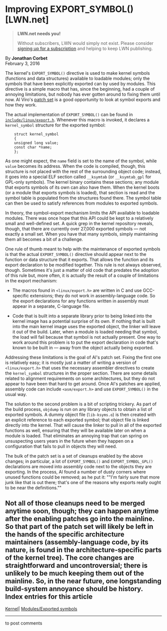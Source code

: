 # Improving EXPORT_SYMBOL() [LWN.net]

> **LWN.net needs you!**
> 
> Without subscribers, LWN would simply not exist. Please consider [signing up for a subscription](/Promo/nst-nag2/subscribe) and helping to keep LWN publishing. 

By **Jonathan Corbet**  
February 3, 2016 

The kernel's `EXPORT_SYMBOL()` directive is used to make kernel symbols (functions and data structures) available to loadable modules; only the symbols that have been explicitly exported can by used by modules. This directive is a simple macro that has, since the beginning, had a couple of annoying limitations, but nobody has ever gotten around to fixing them until now. Al Viro's [patch set](/Articles/674102/) is a good opportunity to look at symbol exports and how they work. 

The actual implementation of `EXPORT_SYMBOL()` can be found in [`include/linux/export.h`](http://lxr.free-electrons.com/source/include/linux/export.h). Whenever this macro is invoked, it declares a `kernel_symbol` structure for the exported symbol: 
    
    
        struct kernel_symbol
        {
    	unsigned long value;
    	const char *name;
        };
    

As one might expect, the `name` field is set to the name of the symbol, while `value` becomes its address. When the code is compiled, though, this structure is not placed with the rest of the surrounding object code; instead, it goes into a special ELF section called `__ksymtab` (or `__ksymtab_gpl` for GPL-only symbols). The kernel binary contains these sections; any module that exports symbols of its own can also have them. When the kernel boots (or a module that exports symbols is loaded), that section is read and the symbol table is populated from the structures found there. The symbol table can then be used to satisfy references from modules to exported symbols. 

In theory, the symbol-export mechanism limits the API available to loadable modules. There was once hope that this API could be kept to a relatively small and well-defined set. A quick grep in the kernel repository reveals, though, that there are currently over 27,000 exported symbols — not exactly a small set. When you have that many symbols, simply maintaining them all becomes a bit of a challenge. 

One rule of thumb meant to help with the maintenance of exported symbols is that the actual `EXPORT_SYMBOL()` directive should appear next to the function or data structure that it exports. That allows the function and its export declaration to be modified together. This rule is not always observed, though. Sometimes it's just a matter of old code that predates the adoption of this rule but, more often, it is actually the result of a couple of limitations in the export mechanism: 

  * The macros found in `<linux/export.h>` are written in C and use GCC-specific extensions; they do not work in assembly-language code. So the export declarations for any functions written in assembly must appear in a separate, C-language file. 

  * Code that is built into a separate library prior to being linked into the kernel image has a potential surprise of its own. If nothing that is built into the main kernel image uses the exported object, the linker will leave it out of the build. Later, when a module is loaded needing that symbol, the load will fail because that symbol is not actually present. One way to work around this problem is to put the export declaration in code that's known to be built in — away from the object actually being exported. 




Addressing these limitations is the goal of Al's patch set. Fixing the first one is relatively easy; it is mostly just a matter of writing a version of `<linux/export.h>` that uses the necessary assembler directives to create the `kernel_symbol` structures in the proper section. There are some details related to alignment requirements on some architectures, but they do not appear to have been that hard to get around. Once Al's patches are applied, assembly code can include `<asm/export.h>` and use `EXPORT_SYMBOL()` in the usual way. 

The solution to the second problem is a bit of scripting trickery. As part of the build process, `objdump` is run on any library objects to obtain a list of exported symbols. A dummy object file (`lib-ksyms.o`) is then created with an explicit reference to each exported symbol; that object file is linked directly into the kernel. That will cause the linker to pull in all of the exported functions as well, ensuring that they will be available later on when a module is loaded. That eliminates an annoying trap that can spring on unsuspecting users years in the future when they happen on a configuration that fails to pull in objects they will need. 

The bulk of the patch set is a set of cleanups enabled by the above changes; in particular, a lot of `EXPORT_SYMBOL()` and `EXPORT_SYMBOL_GPL()` declarations are moved into assembly code next to the objects they are exporting. In the process, Al found a number of dusty corners where unused functions could be removed; as he put it: ""I'm fairly sure that more junk like that is out there; that's one of the reasons why exports really ought to be near the definitions."" 

Not all of those cleanups need to be merged anytime soon, though; they can happen anytime after the enabling patches go into the mainline. So that part of the patch set will likely be left in the hands of the specific architecture maintainers (assembly-language code, by its nature, is found in the architecture-specific parts of the kernel tree). The core changes are straightforward and uncontroversial; there is unlikely to be much keeping them out of the mainline. So, in the near future, one longstanding build-system annoyance should be history.  
Index entries for this article  
---  
[Kernel](/Kernel/Index)| [Modules/Exported symbols](/Kernel/Index#Modules-Exported_symbols)  
  


* * *

to post comments 
